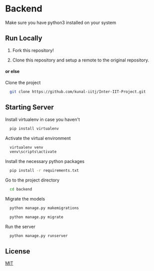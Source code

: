 
# Backend

Make sure you have python3 installed on your system

## Run Locally

1. Fork this repository!

2. Clone this repository and setup a remote to the original repository.

#### or else

Clone the project

```bash
  git clone https://github.com/kunal-iitj/Inter-IIT-Project.git
```

## Starting Server

Install virtualenv in case you haven't

```bash
  pip install virtualenv 
```

Activate the virtual environment

```bash
  virtualenv venv
  venv\scripts\activate
```

Install the necessary python packages

```bash
  pip install -r requirements.txt 
```

Go to the project directory

```bash
  cd backend
```


Migrate the models

```bash
  python manage.py makemigrations
```

```bash
  python manage.py migrate
```

Run the server 

```bash
  python manage.py runserver 
```


## License

[MIT](https://choosealicense.com/licenses/mit/)


